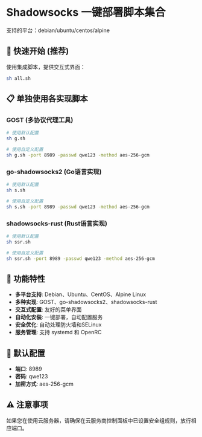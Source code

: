 # Shadowsocks 一键部署脚本集合

支持的平台：debian/ubuntu/centos/alpine

## 🚀 快速开始 (推荐)

使用集成脚本，提供交互式界面：
```bash
sh all.sh
```

## 📋 单独使用各实现脚本

### GOST (多协议代理工具)
```bash
# 使用默认配置
sh g.sh

# 使用自定义配置
sh g.sh -port 8989 -passwd qwe123 -method aes-256-gcm
```

### go-shadowsocks2 (Go语言实现)
```bash
# 使用默认配置
sh s.sh

# 使用自定义配置
sh s.sh -port 8989 -passwd qwe123 -method aes-256-gcm
```

### shadowsocks-rust (Rust语言实现)
```bash
# 使用默认配置
sh ssr.sh

# 使用自定义配置
sh ssr.sh -port 8989 -passwd qwe123 -method aes-256-gcm
```

## 🔧 功能特性

- **多平台支持**: Debian、Ubuntu、CentOS、Alpine Linux
- **多种实现**: GOST、go-shadowsocks2、shadowsocks-rust
- **交互式配置**: 友好的菜单界面
- **自动化安装**: 一键部署，自动配置服务
- **安全优化**: 自动处理防火墙和SELinux
- **服务管理**: 支持 systemd 和 OpenRC

## 📝 默认配置

- **端口**: 8989
- **密码**: qwe123  
- **加密方式**: aes-256-gcm

## ⚠️ 注意事项

如果您在使用云服务器，请确保在云服务商控制面板中已设置安全组规则，放行相应端口。


